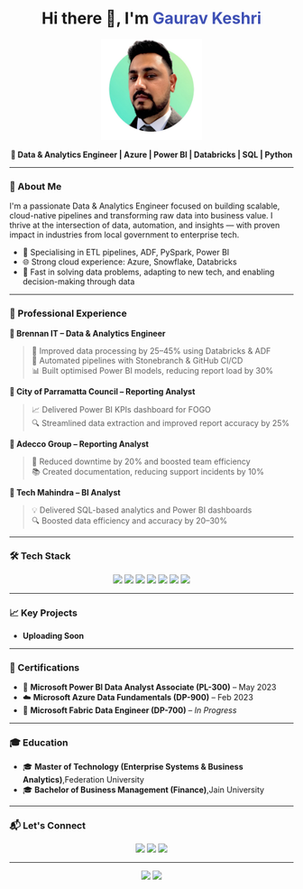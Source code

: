 
<h1 align="center">Hi there 👋, I'm <span style="color:#3f51b5;">Gaurav Keshri</span></h1>

<p align="center">
  <img src="https://raw.githubusercontent.com/grv-keshri/grv-keshri/main/gaurav.png" width="180" />
</p>

<p align="center">
  <b>🚀 Data & Analytics Engineer | Azure | Power BI | Databricks | SQL | Python</b>
</p>

---

### 🧠 About Me

I'm a passionate Data & Analytics Engineer focused on building scalable, cloud-native pipelines and transforming raw data into business value. I thrive at the intersection of data, automation, and insights — with proven impact in industries from local government to enterprise tech.

- 🔧 Specialising in ETL pipelines, ADF, PySpark, Power BI
- 🌐 Strong cloud experience: Azure, Snowflake, Databricks
- 🧪 Fast in solving data problems, adapting to new tech, and enabling decision-making through data

---

### 💼 Professional Experience

**🔹 Brennan IT – Data & Analytics Engineer**  
> 🚀 Improved data processing by 25–45% using Databricks & ADF  
> 🧩 Automated pipelines with Stonebranch & GitHub CI/CD  
> 📊 Built optimised Power BI models, reducing report load by 30%

**🔹 City of Parramatta Council – Reporting Analyst**  
> 📈 Delivered Power BI KPIs dashboard for FOGO  
> 🔍 Streamlined data extraction and improved report accuracy by 25%

**🔹 Adecco Group – Reporting Analyst**  
> 🧠 Reduced downtime by 20% and boosted team efficiency  
> 📚 Created documentation, reducing support incidents by 10%

**🔹 Tech Mahindra – BI Analyst**  
> 💡 Delivered SQL-based analytics and Power BI dashboards  
> 🔍 Boosted data efficiency and accuracy by 20–30%

---

### 🛠️ Tech Stack

<p align="center">
  <img src="https://img.shields.io/badge/Azure-0078D4?style=for-the-badge&logo=microsoftazure&logoColor=white"/>
  <img src="https://img.shields.io/badge/Databricks-E54C20?style=for-the-badge&logo=databricks&logoColor=white"/>
  <img src="https://img.shields.io/badge/Snowflake-29B5E8?style=for-the-badge&logo=snowflake&logoColor=white"/>
  <img src="https://img.shields.io/badge/PowerBI-F2C811?style=for-the-badge&logo=powerbi&logoColor=black"/>
  <img src="https://img.shields.io/badge/PySpark-FC9D03?style=for-the-badge&logo=apache-spark&logoColor=white"/>
  <img src="https://img.shields.io/badge/SQL-3776AB?style=for-the-badge&logo=mysql&logoColor=white"/>
  <img src="https://img.shields.io/badge/Python-3670A0?style=for-the-badge&logo=python&logoColor=white"/>
</p>

---

### 📈 Key Projects
 - **Uploading Soon**


---
        
### 📜 Certifications

- 🧾 **Microsoft Power BI Data Analyst Associate (PL-300)** – May 2023  
- ☁️ **Microsoft Azure Data Fundamentals (DP-900)** – Feb 2023  
- 🔧 **Microsoft Fabric Data Engineer (DP-700)** – *In Progress*

---

### 🎓 Education

- 🎓 **Master of Technology (Enterprise Systems & Business Analytics)**,Federation University  
- 🎓 **Bachelor of Business Management (Finance)**,Jain University

---

### 📬 Let's Connect

<p align="center">
  <a href="mailto:gaurav.keshri@hotmail.com"><img src="https://img.shields.io/badge/Email-D14836?style=for-the-badge&logo=gmail&logoColor=white" /></a>
  <a href="https://www.linkedin.com/in/gkeshri/"><img src="https://img.shields.io/badge/LinkedIn-blue?style=for-the-badge&logo=linkedin&logoColor=white" /></a>
  <a href="https://github.com/grv-keshri"><img src="https://img.shields.io/badge/Portfolio-grey?style=for-the-badge&logo=github&logoColor=white" /></a>
</p>

---

<p align="center">
  <img src="https://github-readme-stats.vercel.app/api?username=grv-keshri&show_icons=true&theme=vue-dark" height="180"/>
  <img src="https://github-readme-stats.vercel.app/api/top-langs/?username=grv-keshri&layout=compact&theme=vue-dark" height="180"/>
</p>
